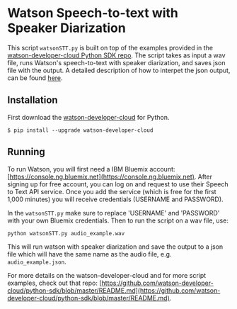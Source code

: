 # Watson Speech-to-text with Speaker Diarization

This script `watsonSTT.py` is built on top of the examples provided in the [watson-developer-cloud Python SDK repo](https://github.com/watson-developer-cloud/python-sdk). The script takes as input a wav file, runs Watson's speech-to-text with speaker diarization, and saves json file with the output. A detailed description of how to interpet the json output, can be found [here](https://www.ibm.com/watson/developercloud/doc/speech-to-text/output.html). 

## Installation
First download the [watson-developer-cloud](https://github.com/watson-developer-cloud/python-sdk#installation) for Python.

```
$ pip install --upgrade watson-developer-cloud
 ```
 
## Running

To run Watson, you will first need a IBM Bluemix account: [https://console.ng.bluemix.net](https://console.ng.bluemix.net). After signing up for free account, you can log on and request to use their Speech to Text API service. Once you add the service (which is free for the first 1,000 minutes) you will receive credentials (USERNAME and PASSWORD).

In the `watsonSTT.py` make sure to replace 'USERNAME' and 'PASSWORD' with your own Bluemix credentials. Then to run the script on a wav file, use:

```
python watsonSTT.py audio_example.wav
```

This will run watson with speaker diarization and save the output to a json file which will have the same name as the audio file, e.g. `audio_example.json`. 

For more details on the watson-developer-cloud and for more script examples, check out that repo: [https://github.com/watson-developer-cloud/python-sdk/blob/master/README.md](https://github.com/watson-developer-cloud/python-sdk/blob/master/README.md). 
